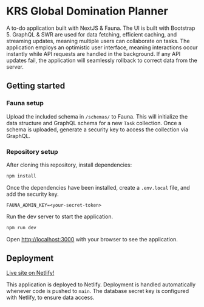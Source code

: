 # KRS Global Domination Planner

A to-do application built with NextJS & Fauna. The UI is built with Bootstrap 5. GraphQL & SWR are used for data fetching, efficient caching, and streaming updates, meaning multiple users can collaborate on tasks. The application employs an optimistic user interface, meaning interactions occur instantly while API requests are handled in the background. If any API updates fail, the application will seamlessly rollback to correct data from the server.

## Getting started

### Fauna setup

Upload the included schema in `/schemas/` to Fauna. This will initialize the data structure and GraphQL schema for a new `Task` collection. Once a schema is uploaded, generate a security key to access the collection via GraphQL.

### Repository setup

After cloning this repository, install dependencies:

```bash
npm install
```

Once the dependencies have been installed, create a `.env.local` file, and add the security key.

```
FAUNA_ADMIN_KEY=<your-secret-token>
```

Run the dev server to start the application.

```bash
npm run dev
```

Open [http://localhost:3000](http://localhost:3000) with your browser to see the application.

## Deployment

[Live site on Netlify!](https://krs-global-domination-planner.netlify.app/)

This application is deployed to Netlify. Deployment is handled automatically whenever code is pushed to `main`. The database secret key is configured with Netlify, to ensure data access.
